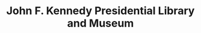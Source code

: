 ---
layout: repo
title: "John F. Kennedy Presidential Library and Museum"
id: 18072
permalink: repos/18072/
---